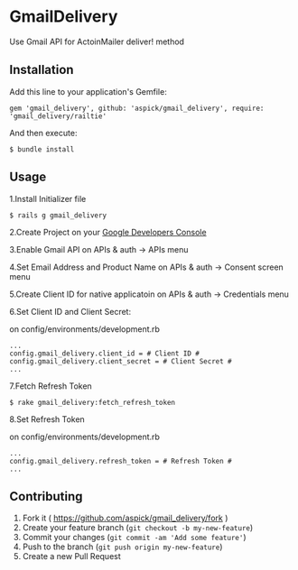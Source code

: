 # GmailDelivery

Use Gmail API for ActoinMailer deliver! method


## Installation

Add this line to your application's Gemfile:

    gem 'gmail_delivery', github: 'aspick/gmail_delivery', require: 'gmail_delivery/railtie'

And then execute:

    $ bundle install

## Usage

1.Install Initializer file
 


    $ rails g gmail_delivery

2.Create Project on your [Google Developers Console](https://console.developers.google.com/)

3.Enable Gmail API on APIs & auth -> APIs menu

4.Set Email Address and Product Name on APIs & auth -> Consent screen menu 

5.Create Client ID for native applicatoin on APIs & auth -> Credentials menu

6.Set Client ID and Client Secret:



on config/environments/development.rb
    
    ...
    config.gmail_delivery.client_id = # Client ID #
    config.gmail_delivery.client_secret = # Client Secret #
    ...

7.Fetch Refresh Token

	$ rake gmail_delivery:fetch_refresh_token

8.Set Refresh Token

on config/environments/development.rb

	...
	config.gmail_delivery.refresh_token = # Refresh Token #
	...

## Contributing

1. Fork it ( https://github.com/aspick/gmail_delivery/fork )
2. Create your feature branch (`git checkout -b my-new-feature`)
3. Commit your changes (`git commit -am 'Add some feature'`)
4. Push to the branch (`git push origin my-new-feature`)
5. Create a new Pull Request
